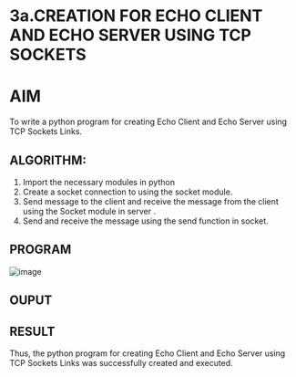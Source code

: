 # 3a.CREATION FOR ECHO CLIENT AND ECHO SERVER USING TCP SOCKETS
# AIM
To write a python program for creating Echo Client and Echo Server using TCP
Sockets Links.
## ALGORITHM:
1. Import the necessary modules in python
2. Create a socket connection to using the socket module.
3. Send message to the client and receive the message from the client using the Socket module in
 server .
4. Send and receive the message using the send function in socket.
## PROGRAM

![image](https://github.com/user-attachments/assets/072d1444-b215-4283-8961-bbfd4d3756fb)

## OUPUT

## RESULT
Thus, the python program for creating Echo Client and Echo Server using TCP Sockets Links 
was successfully created and executed.
